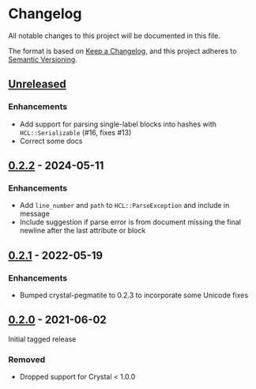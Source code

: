 # Changelog
All notable changes to this project will be documented in this file.

The format is based on [Keep a Changelog](https://keepachangelog.com/en/1.0.0/),
and this project adheres to [Semantic Versioning](https://semver.org/spec/v2.0.0.html).

## [Unreleased]

### Enhancements
- Add support for parsing single-label blocks into hashes with `HCL::Serializable` (#16, fixes #13)
- Correct some docs

## [0.2.2] - 2024-05-11

### Enhancements

- Add `line_number` and `path` to `HCL::ParseException` and include in message
- Include suggestion if parse error is from document missing the final newline
  after the last attribute or block

## [0.2.1] - 2022-05-19

### Enhancements

- Bumped crystal-pegmatite to 0.2.3 to incorporate some Unicode fixes

## [0.2.0] - 2021-06-02

Initial tagged release

### Removed

- Dropped support for Crystal < 1.0.0

[Unreleased]: https://github.com/maxfierke/hcl.cr/compare/v0.2.2...HEAD
[0.2.2]: https://github.com/maxfierke/hcl.cr/releases/tag/v0.2.2
[0.2.1]: https://github.com/maxfierke/hcl.cr/releases/tag/v0.2.1
[0.2.0]: https://github.com/maxfierke/hcl.cr/releases/tag/v0.2.0
